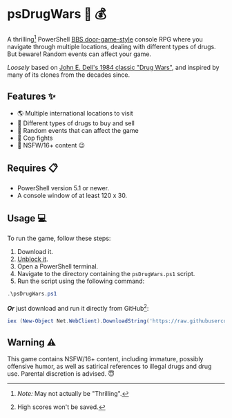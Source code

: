 ﻿# psDrugWars :syringe: :moneybag:

A thrilling[^1] PowerShell [BBS door-game-style](https://en.wikipedia.org/wiki/Door_(bulletin_board_system)) console RPG where you navigate through multiple locations, dealing with different types of drugs. But beware! Random events can affect your game.

*Loosely* based on [John E. Dell's 1984 classic "Drug Wars"](https://en.wikipedia.org/wiki/Drug_Wars_(video_game)), and inspired by many of its clones from the decades since.

## Features :sparkles:

- :earth_americas: Multiple international locations to visit
- :pill: Different types of drugs to buy and sell
- :game_die: Random events that can affect the game
- :cop: Cop fights
- :underage: NSFW/16+ content :wink:

## Requires :clipboard:

- PowerShell version 5.1 or newer.
- A console window of at least 120 x 30.

## Usage :computer:

To run the game, follow these steps:

1. Download it.
2. [Unblock it](https://learn.microsoft.com/en-us/powershell/module/microsoft.powershell.utility/unblock-file).
3. Open a PowerShell terminal.
4. Navigate to the directory containing the `psDrugWars.ps1` script.
5. Run the script using the following command:

```powershell
.\psDrugWars.ps1
```

***Or*** just download and run it directly from GitHub[^9er]:

```powershell
iex (New-Object Net.WebClient).DownloadString('https://raw.githubusercontent.com/dpo007/psDrugWars/main/psDrugWars.ps1')
```

## Warning :warning:

This game contains NSFW/16+ content, including immature, possibly offensive humor, as well as satirical references to illegal drugs and drug use. Parental discretion is advised. :innocent:

[^1]: _Note:_ May not actually be "Thrilling".
[^9er]: High scores won't be saved.
